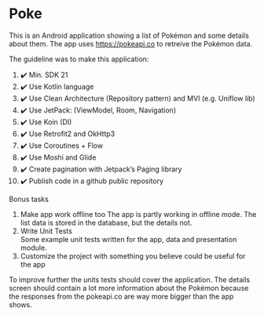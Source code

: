 # Poke

This is an Android application showing a list of Pokémon and some details about them.
The app uses https://pokeapi.co to retreive the Pokémon data.

The guideline was to make this application:
1.	:heavy_check_mark: Min. SDK 21 
2.	:heavy_check_mark: Use Kotlin language   
3.	:heavy_check_mark: Use Clean Architecture (Repository pattern) and MVI (e.g. Uniflow lib) 
4.	:heavy_check_mark: Use JetPack: (ViewModel, Room, Navigation) 
5.	:heavy_check_mark: Use Koin (DI)   
6.	:heavy_check_mark: Use Retrofit2 and OkHttp3   
7.	:heavy_check_mark: Use Coroutines + Flow 
8.	:heavy_check_mark: Use Moshi and Glide 
9.	:heavy_check_mark: Create pagination with Jetpack’s Paging library 
10.	:heavy_check_mark: Publish code in a github public repository

Bonus tasks   
1.	Make app work offline too
The app is partly working in offline mode. The list data is stored in the database, but the details not.
2.	Write Unit Tests   
Some example unit tests written for the app, data and presentation module.
3.	Customize the project with something you believe could be useful for the app 

To improve further the units tests should cover the application.
The details screen should contain a lot more information about the Pokémon because the responses from the pokeapi.co
are way more bigger than the app shows.
